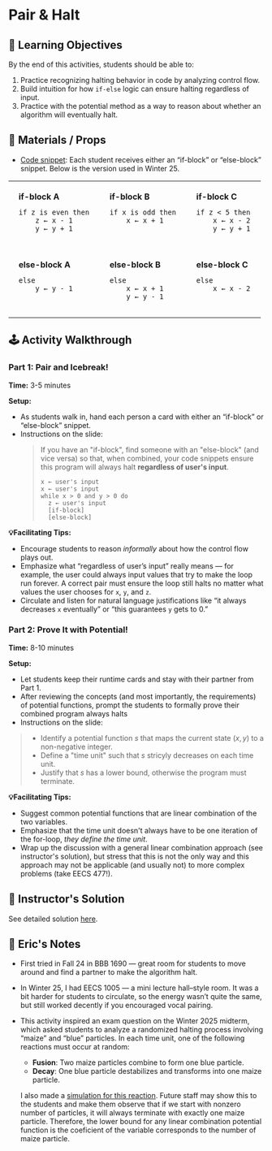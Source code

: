 # Pair & Halt

## 🎯 Learning Objectives
By the end of this activities, students should be able to:

1. Practice recognizing halting behavior in code by analyzing control flow.
2. Build intuition for how `if-else` logic can ensure halting regardless of input.
3. Practice with the potential method as a way to reason about whether an algorithm will eventually halt.

## 🧰 Materials / Props
- [Code snippet](./code-snippets.pdf): Each student receives either an “if-block” or “else-block” snippet. Below is the version used in Winter 25. 

<table>
  <tr valign="top">
    <td style="padding: 20px;"><strong>if-block A</strong><br>
      <pre><code>if z is even then
    z ← x - 1
    y ← y + 1</code></pre>
    </td>
    <td style="padding: 20px;"><strong>if-block B</strong><br>
      <pre><code>if x is odd then
    x ← x + 1</code></pre>
    </td>
    <td style="padding: 20px;"><strong>if-block C</strong><br>
      <pre><code>if z < 5 then
    x ← x - 2
    y ← y + 1</code></pre>
    </td>
  </tr>
  <tr valign="top">
    <td style="padding: 20px;"><strong>else-block A</strong><br>
      <pre><code>else
    y ← y - 1</code></pre>
    </td>
    <td style="padding: 20px;"><strong>else-block B</strong><br>
      <pre><code>else
    x ← x + 1
    y ← y - 1</code></pre>
    </td>
    <td style="padding: 20px;"><strong>else-block C</strong><br>
      <pre><code>else
    x ← x - 2</code></pre>
    </td>
  </tr>
</table>

## 🕹️ Activity Walkthrough
### Part 1: Pair and Icebreak!

**Time:** 3-5 minutes

**Setup:**
- As students walk in, hand each person a card with either an “if-block” or “else-block” snippet.
- Instructions on the slide:
    > If you have an "if-block", find someone with an "else-block" (and vice versa) so that, when combined, your code snippets ensure this program will always halt **regardless of user's input**.
    > ```plaintext  
    > x ← user's input
    > x ← user's input
    > while x > 0 and y > 0 do
    >   z ← user's input
    >   [if-block]
    >   [else-block]
    > ```

**💡Facilitating Tips:**
- Encourage students to reason _informally_ about how the control flow plays out.
- Emphasize what “regardless of user’s input” really means — for example, the user could always input values that try to make the loop run forever. A correct pair must ensure the loop still halts no matter what values the user chooses for `x`, `y`, and `z`. 
- Circulate and listen for natural language justifications like “it always decreases `x` eventually” or “this guarantees `y` gets to 0.”

### Part 2: Prove It with Potential!

**Time:** 8-10 minutes

**Setup:**
- Let students keep their runtime cards and stay with their partner from Part 1.
- After reviewing the concepts (and most importantly, the requirements) of potential functions, prompt the students to formally prove their combined program always halts
- Instructions on the slide:
> - Identify a potential function $s$ that maps the current state $(x,y)$ to a non-negative integer.
> - Define a "time unit" such that $s$ stricyly decreases on each time unit.
> - Justify that $s$ has a lower bound, otherwise the program must terminate. 

**💡Facilitating Tips:**
- Suggest common potential functions that are linear combination of the two variables. 
- Emphasize that the time unit doesn't always have to be one iteration of the for-loop, _they define the time unit_. 
- Wrap up the discussion with a general linear combination approach (see instructor's solution), but stress that this is not the only way and this approach may not be applicable (and usually not) to more complex problems (take EECS 477!).


## 📘 Instructor's Solution

See detailed solution [here](./pair-n-halt-sol.pdf).

<!-- ## 💬 Students' Feedback
  _These feedbacks are collected from my midterm/final teaching evaluation, on "which classroom activity was your favorite or most helpful and why?"_ -->

## 📝 Eric's Notes
- First tried in Fall 24 in BBB 1690 — great room for students to move around and find a partner to make the algorithm halt.

- In Winter 25, I had EECS 1005 — a mini lecture hall–style room. It was a bit harder for students to circulate, so the energy wasn’t quite the same, but still worked decently if you encouraged vocal pairing.

- This activity inspired an exam question on the Winter 2025 midterm, which asked students to analyze a randomized halting process involving “maize” and “blue” particles. In each time unit, one of the following reactions must occur at random:
    - **Fusion**: Two maize particles combine to form one blue particle.
    - **Decay**: One blue particle destabilizes and transforms into one maize particle.

    I also made a [simulation for this reaction](https://erickhiu.github.io/chaoticpotential/). Future staff may show this to the students and make them observe that if we start with nonzero number of particles, it will always terminate with exactly one maize particle. Therefore, the lower bound for any linear combination potential function is the coeficient of the variable corresponds to the number of maize particle. 